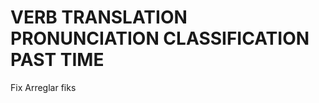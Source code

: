
# VERB              TRANSLATION             PRONUNCIATION           CLASSIFICATION          PAST TIME           

Fix                 Arreglar                fiks                    